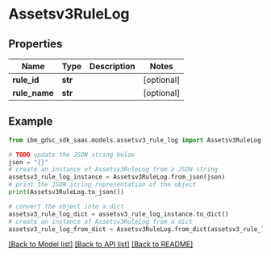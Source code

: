 # Assetsv3RuleLog


## Properties

Name | Type | Description | Notes
------------ | ------------- | ------------- | -------------
**rule_id** | **str** |  | [optional] 
**rule_name** | **str** |  | [optional] 

## Example

```python
from ibm_gdsc_sdk_saas.models.assetsv3_rule_log import Assetsv3RuleLog

# TODO update the JSON string below
json = "{}"
# create an instance of Assetsv3RuleLog from a JSON string
assetsv3_rule_log_instance = Assetsv3RuleLog.from_json(json)
# print the JSON string representation of the object
print(Assetsv3RuleLog.to_json())

# convert the object into a dict
assetsv3_rule_log_dict = assetsv3_rule_log_instance.to_dict()
# create an instance of Assetsv3RuleLog from a dict
assetsv3_rule_log_from_dict = Assetsv3RuleLog.from_dict(assetsv3_rule_log_dict)
```
[[Back to Model list]](../README.md#documentation-for-models) [[Back to API list]](../README.md#documentation-for-api-endpoints) [[Back to README]](../README.md)



